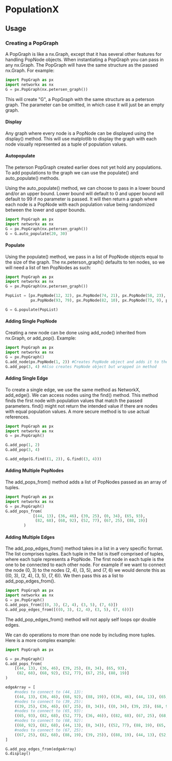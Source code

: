 # PopulationX

## Usage

### Creating a PopGraph

A PopGraph is like a nx.Graph, except that it has several other features for handling PopNode objects. 
When instantiating a PopGraph you can pass in any nx.Graph. The PopGraph will have the same structure
as the passed nx.Graph. For example:

```py
import PopGraph as px
import networkx as nx
G = px.PopGraph(nx.petersen_graph())
```
This will create "G", a PopGraph with the same structure as a peterson graph. The parameter can be omitted,
in which case it will just be an empty graph.

#### Display

Any graph where every node is a PopNode can be displayed using the display() method. This will use matplotlib
to display the graph with each node visually represented as a tuple of population values.

#### Autopopulate

The peterson PopGraph created earlier does not yet hold any populations. To add populations to the graph we 
can use the populate() and auto_populate() methods.

Using the auto_populate() method, we can choose to pass in a lower bound and/or an upper bound. Lower bound
will default to 0 and upper bound will default to 99 if no parameter is passed. It will then return a graph
where each node is a PopNode with each population value being randomized between the lower and upper bounds.
```py
import PopGraph as px
import networkx as nx
G = px.PopGraph(nx.petersen_graph())
G = G.auto_populate(20, 30)
```

#### Populate

Using the populate() method, we pass in a list of PopNode objects equal to the size of
the graph. The nx.peterson_graph() defaults to ten nodes, so we will need a list of ten PopNodes as such:
```py
import PopGraph as px
import networkx as nx
G = px.PopGraph(nx.petersen_graph())

PopList = [px.PopNode(12, 32), px.PopNode(74, 21), px.PopNode(58, 23), px.PopNode(93, 10), px.PopNode(50, 84),
           px.PopNode(93, 79), px.PopNode(82, 10), px.PopNode(73, 9), px.PopNode(0, 21), px.PopNode(87, 5)]

G = G.populate(PopList)
```

#### Adding Single PopNode

Creating a new node can be done using add_node() inherited from nx.Graph, or add_pop(). Example:
```py
import PopGraph as px
import networkx as nx
G = px.PopGraph()
G.add_node(px.PopNode(1, 2)) #Creates PopNode object and adds it to the graph
G.add_pop(3, 4) #Also creates PopNode object but wrapped in method
```

#### Adding Single Edge

To create a single edge, we use the same method as NetworkX, add_edge(). We can access nodes using the find() method.
This method finds the first node with population values that match the passed parameters.
find() might not return the intended value if there are nodes with equal population values. A more secure method is to
use actual references.

```py
import PopGraph as px
import networkx as nx
G = px.PopGraph()

G.add_pop(1, 2)
G.add_pop(3, 4)

G.add_edge(G.find((1, 2)), G.find((3, 4)))
```

#### Adding Multiple PopNodes

The add_pops_from() method adds a list of PopNodes passed as an array of tuples.
```py
import PopGraph as px
import networkx as nx
G = px.PopGraph()
G.add_pops_from(
            [(44, 13), (36, 46), (39, 25), (0, 34), (65, 93), 
             (82, 68), (68, 92), (52, 77), (67, 25), (88, 19)]
        )
```

#### Adding Multiple Edges

The add_pop_edges_from() method takes in a list in a very specific format. The list comprises tuples.
Each tuple in the list is itself comprised of tuples, where each tuple represents a PopNode.
The first node in each tuple is the one to be connected to each other node. For example if we want to connect the
node (0, 3) to the nodes (2, 4), (3, 5), and (7, 6) we would denote this as ((0, 3), (2, 4), (3, 5), (7, 6)).
We then pass this as a list to add_pop_edges_from().
```py
import PopGraph as px
import networkx as nx
G = px.PopGraph()
G.add_pops_from([(0, 3), (2, 4), (3, 5), (7, 6)])
G.add_pop_edges_from([((0, 3), (2, 4), (3, 5), (7, 6))])
```

The add_pop_edges_from() method will not apply self loops opr double edges. 

We can do operations to more than one node by including more tuples. Here is a more complex example:

```py
import PopGraph as px

G = px.PopGraph()
G.add_pops_from(
    [(44, 13), (36, 46), (39, 25), (0, 34), (65, 93), 
     (82, 68), (68, 92), (52, 77), (67, 25), (88, 19)]
)

edgeArray = [
    #nodes to connect to (44, 13):
    ((44, 13), (36, 46), (68, 92), (88, 19)), ((36, 46), (44, 13), (65, 93), (39, 25)),
    #nodes to connect to (39, 25):
    ((39, 25), (36, 46), (67, 25), (0, 34)), ((0, 34), (39, 25), (68, 92), (52, 77)),
    #nodes to connect to (65, 93):
    ((65, 93), (82, 68), (52, 77), (36, 46)), ((82, 68), (67, 25), (68, 92), (65, 93)),
    #nodes to connect to (68, 92):
    ((68, 92), (82, 68), (44, 13), (0, 34)), ((52, 77), (88, 19), (65, 93), (0, 34)),
    #nodes to connect to (67, 25):
    ((67, 25), (82, 68), (88, 19), (39, 25)), ((88, 19), (44, 13), (52, 77), (67, 25))
]

G.add_pop_edges_from(edgeArray)
G.display()
```